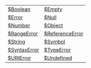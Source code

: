 |                                                                                                   |                                                                                                         |
| ------------------------------------------------------------------------------------------------- | ------------------------------------------------------------------------------------------------------- |
| [$Boolean](https://hamedfathi.gitbook.io/aurelia-2-doc-api/aot/vm/types/class/usdboolean)         | [$Empty](https://hamedfathi.gitbook.io/aurelia-2-doc-api/aot/vm/types/class/usdempty)                   |
| [$Error](https://hamedfathi.gitbook.io/aurelia-2-doc-api/aot/vm/types/class/usderror)             | [$Null](https://hamedfathi.gitbook.io/aurelia-2-doc-api/aot/vm/types/class/usdnull)                     |
| [$Number](https://hamedfathi.gitbook.io/aurelia-2-doc-api/aot/vm/types/class/usdnumber)           | [$Object](https://hamedfathi.gitbook.io/aurelia-2-doc-api/aot/vm/types/class/usdobject)                 |
| [$RangeError](https://hamedfathi.gitbook.io/aurelia-2-doc-api/aot/vm/types/class/usdrangeerror)   | [$ReferenceError](https://hamedfathi.gitbook.io/aurelia-2-doc-api/aot/vm/types/class/usdreferenceerror) |
| [$String](https://hamedfathi.gitbook.io/aurelia-2-doc-api/aot/vm/types/class/usdstring)           | [$Symbol](https://hamedfathi.gitbook.io/aurelia-2-doc-api/aot/vm/types/class/usdsymbol)                 |
| [$SyntaxError](https://hamedfathi.gitbook.io/aurelia-2-doc-api/aot/vm/types/class/usdsyntaxerror) | [$TypeError](https://hamedfathi.gitbook.io/aurelia-2-doc-api/aot/vm/types/class/usdtypeerror)           |
| [$URIError](https://hamedfathi.gitbook.io/aurelia-2-doc-api/aot/vm/types/class/usdurierror)       | [$Undefined](https://hamedfathi.gitbook.io/aurelia-2-doc-api/aot/vm/types/class/usdundefined)           |